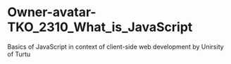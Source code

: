 # Owner-avatar-TKO_2310_What_is_JavaScript
Basics of JavaScript in context of client-side web development by Unirsity of Turtu 
